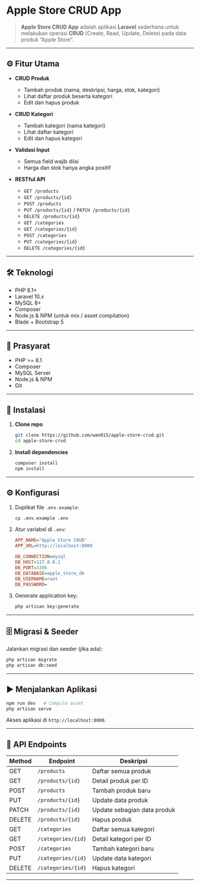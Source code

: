 # Apple Store CRUD App

> **Apple Store CRUD App** adalah aplikasi **Laravel** sederhana untuk melakukan operasi **CRUD** (Create, Read, Update, Delete) pada data produk “Apple Store”.

---

## ⚙️ Fitur Utama

* **CRUD Produk**

  * Tambah produk (nama, deskripsi, harga, stok, kategori)
  * Lihat daftar produk beserta kategori
  * Edit dan hapus produk

* **CRUD Kategori**

  * Tambah kategori (nama kategori)
  * Lihat daftar kategori
  * Edit dan hapus kategori

* **Validasi Input**

  * Semua field wajib diisi
  * Harga dan stok hanya angka positif

* **RESTful API**

  * `GET /products`
  * `GET /products/{id}`
  * `POST /products`
  * `PUT /products/{id}` / `PATCH /products/{id}`
  * `DELETE /products/{id}`
  * `GET /categories`
  * `GET /categories/{id}`
  * `POST /categories`
  * `PUT /categories/{id}`
  * `DELETE /categories/{id}`

---

## 🛠️ Teknologi

* PHP 8.1+
* Laravel 10.x
* MySQL 8+
* Composer
* Node.js & NPM (untuk mix / asset compilation)
* Blade + Bootstrap 5

---

## 🔢 Prasyarat

* PHP >= 8.1
* Composer
* MySQL Server
* Node.js & NPM
* Git

---

## 🚀 Instalasi

1. **Clone repo**

   ```bash
   git clone https://github.com/wan015/apple-store-crud.git
   cd apple-store-crud
   ```
2. **Install dependencies**

   ```bash
   composer install
   npm install
   ```

---

## ⚙️ Konfigurasi

1. Duplikat file `.env.example`:

   ```bash
   cp .env.example .env
   ```
2. Atur variabel di `.env`:

   ```ini
   APP_NAME="Apple Store CRUD"
   APP_URL=http://localhost:8000

   DB_CONNECTION=mysql
   DB_HOST=127.0.0.1
   DB_PORT=3306
   DB_DATABASE=apple_store_db
   DB_USERNAME=root
   DB_PASSWORD=
   ```
3. Generate application key:

   ```bash
   php artisan key:generate
   ```

---

## 🗄️ Migrasi & Seeder

Jalankan migrasi dan seeder (jika ada):

```bash
php artisan migrate
php artisan db:seed
```

---

## ▶️ Menjalankan Aplikasi

```bash
npm run dev   # Compile asset
php artisan serve
```

Akses aplikasi di `http://localhost:8000`.

---

## 📡 API Endpoints

| Method | Endpoint           | Deskripsi                   |
| ------ | ------------------ | --------------------------- |
| GET    | `/products`        | Daftar semua produk         |
| GET    | `/products/{id}`   | Detail produk per ID        |
| POST   | `/products`        | Tambah produk baru          |
| PUT    | `/products/{id}`   | Update data produk          |
| PATCH  | `/products/{id}`   | Update sebagian data produk |
| DELETE | `/products/{id}`   | Hapus produk                |
| GET    | `/categories`      | Daftar semua kategori       |
| GET    | `/categories/{id}` | Detail kategori per ID      |
| POST   | `/categories`      | Tambah kategori baru        |
| PUT    | `/categories/{id}` | Update data kategori        |
| DELETE | `/categories/{id}` | Hapus kategori              |

---
